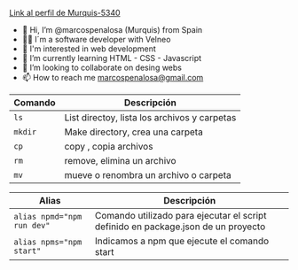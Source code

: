 [Link al perfil de Murquis-5340](https://github.com/marcospenalosa/bootcampGuillermoRodas)

- 👋 Hi, I’m @marcospenalosa (Murquis) from Spain
- 👨‍💻 I´m a software developer with Velneo
- 👀 I'm interested in web development
- 🌱 I’m currently learning HTML - CSS - Javascript
- 💞️ I’m looking to collaborate on desing webs
- 📫 How to reach me marcospenalosa@gmail.com

| Comando     | Descripción                                  |
| ----------- | -------------------------------------------- |
| ```ls```    | List directoy, lista los archivos y carpetas |
| ```mkdir``` | Make directory, crea una carpeta             |
| ```cp```    | copy , copia archivos                        |
| ```rm```    | remove, elimina un archivo                   |
| ```mv```    | mueve o renombra un archivo o carpeta        |

| Alias                          | Descripción                                                                        |
|------------------------------- | ---------------------------------------------------------------------------------- |
| ```alias npmd="npm run dev"``` | Comando utilizado para ejecutar el script definido  en package.json de un proyecto |
| ```alias npms="npm start"```   | Indicamos a npm que ejecute el comando start                                       |